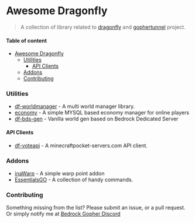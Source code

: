 # Awesome Dragonfly
> A collection of library related to [dragonfly](https://github.com/df-mc/dragonfly) and [gophertunnel](https://github.com/Sandertv/gophertunnel) project.

#### Table of content
- [Awesome Dragonfly](#awesome-dragonfly)
    + [Utilities](#utilities)
      - [API Clients](#api-clients)
    + [Addons](#addons)
    + [Contributing](#contributing)


### Utilities
- [df-worldmanager](https://github.com/Emperials/df-worldmanager) - A multi world manager library.
- [economy](https://github.com/saltcraft/economy) - A simple MYSQL based economy manager for online players
- [df-bds-gen](https://github.com/T14Raptor/df-bds-gen) - Vanilla world gen based on Bedrock Dedicated Server

#### API Clients
- [df-voteapi](https://github.com/Emperials/df-voteapi) - A minecraftpocket-servers.com API client. 

### Addons
- [inaWarp](https://github.com/c0caina/inaWarp) - A simple warp point addon 
- [EssentialsGO](https://github.com/Eren5960/EssentialsGO) - A collection of handy commands.

### Contributing
Something missing from the list? Please submit an issue, or a pull request.
Or simply notify me at [Bedrock Gopher Discord](https://discord.gg/aqnXFHehZU)
